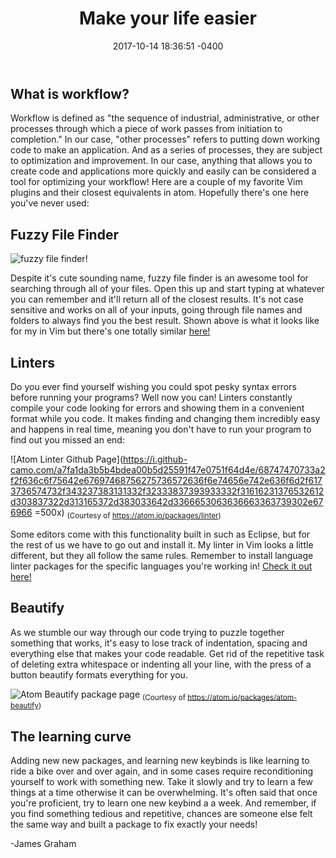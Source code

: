 ﻿---
layout: post
title:  "Make your life easier"
date:   2017-10-14 18:36:51 -0400
---



**What is workflow?**
---------------------

Workflow is defined as "the sequence of industrial, administrative, or other processes through which a piece of work passes from initiation to completion." In our case, "other processes" refers to putting down working code to make an application. And as a series of processes, they are subject to optimization and improvement. In our case, anything that allows you to create code and applications more quickly and easily can be considered a tool for optimizing your workflow! Here are a couple of my favorite Vim plugins and their closest equivalents in atom. Hopefully there's one here you've never used:

Fuzzy File Finder
----------------

![fuzzy file finder!](https://preview.ibb.co/gA1YVm/Screen_Shot_2017_10_17_at_8_48_05_PM.png)

Despite it's cute sounding name, fuzzy file finder is an awesome tool for searching through all of your files. Open this up and start typing at whatever you can remember and it'll return all of the closest results. It's not case sensitive and works on all of your inputs, going through file names and folders to always find you the best result. Shown above is what it looks like for my in Vim but there's one totally similar [here!](https://github.com/atom/fuzzy-finder)

Linters
-------

Do you ever find yourself wishing you could spot pesky syntax errors before running your programs? Well now you can! Linters constantly compile your code looking for errors and showing them in a convenient format while you code. It makes finding and changing them incredibly easy and happens in real time, meaning you don't have to run your program to find out you missed an end:

![Atom Linter Github Page](https://i.github-camo.com/a7fa1da3b5b4bdea00b5d25591f47e0751f64d4e/68747470733a2f2f636c6f75642e67697468756275736572636f6e74656e742e636f6d2f6173736574732f343237383131332f32333837393933332f31616231376532612d303837322d313165372d383033642d3366653063636663363739302e676966 =500x)
<sub>(Courtesy of https://atom.io/packages/linter)</sub>

Some editors come with this functionality built in such as Eclipse, but for the rest of us we have to go out and install it. My linter in Vim looks a little different, but they all follow the same rules. Remember to install language linter packages for the specific languages you're working in! [Check it out here!](https://atom.io/packages/linter) 

Beautify
--------

As we stumble our way through our code trying to puzzle together something that works, it's easy to lose track of indentation, spacing and everything else that makes your code readable. Get rid of the repetitive task of deleting extra whitespace or indenting all your line, with the press of a button beautify formats everything for you.

![Atom Beautify package page](https://cdn.shopify.com/s/files/1/0533/2089/files/the-best-atom-packages-2017-beautify.gif?v=1496083144)
<sub>(Courtesy of https://atom.io/packages/atom-beautify)</sub>

The learning curve
------------------

Adding new new packages, and learning new keybinds is like learning to ride a bike over and over again, and in some cases require reconditioning yourself to work with something new. Take it slowly and try to learn a few things at a time otherwise it can be overwhelming. It's often said that once you're proficient, try to learn one new keybind a a week. And remember, if you find something tedious and repetitive, chances are someone else felt the same way and built a package to fix exactly your needs!


-James Graham
